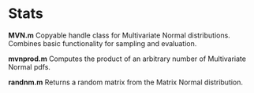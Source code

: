 # Stats

__MVN.m__ 
Copyable handle class for Multivariate Normal distributions. Combines basic functionality for sampling and evaluation.

__mvnprod.m__ Computes the product of an arbitrary number of Multivariate Normal pdfs.

__randnm.m__ Returns a random matrix from the Matrix Normal distribution.
